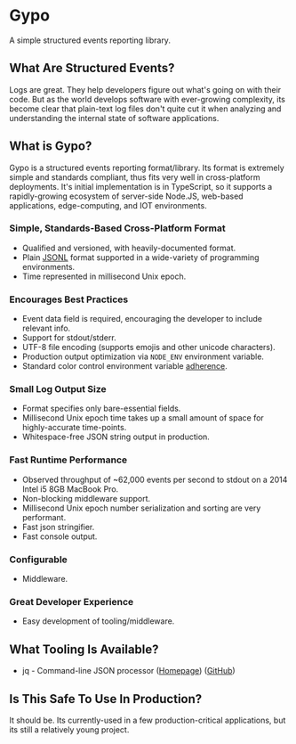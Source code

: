 # Gypo

A simple structured events reporting library.

## What Are Structured Events?

Logs are great. They help developers figure out what's going on with their code. But as the world develops software with ever-growing complexity, its become clear that plain-text log files don't quite cut it when analyzing and understanding the internal state of software applications.

## What is Gypo?

Gypo is a structured events reporting format/library. Its format is extremely simple and standards compliant, thus fits very well in cross-platform deployments. It's initial implementation is in TypeScript, so it supports a rapidly-growing ecosystem of server-side Node.JS, web-based applications, edge-computing, and IOT environments.

### Simple, Standards-Based Cross-Platform Format

* Qualified and versioned, with heavily-documented format.
* Plain [JSONL](http://jsonlines.org/) format supported in a wide-variety of programming environments.
* Time represented in millisecond Unix epoch.

### Encourages Best Practices

* Event data field is required, encouraging the developer to include relevant info.
* Support for stdout/stderr.
* UTF-8 file encoding (supports emojis and other unicode characters).
* Production output optimization via `NODE_ENV` environment variable.
* Standard color control environment variable [adherence](https://github.com/chalk/supports-color).

### Small Log Output Size

* Format specifies only bare-essential fields.
* Millisecond Unix epoch time takes up a small amount of space for highly-accurate time-points.
* Whitespace-free JSON string output in production.

### Fast Runtime Performance

* Observed throughput of ~62,000 events per second to stdout on a 2014 Intel i5 8GB MacBook Pro.
* Non-blocking middleware support.
* Millisecond Unix epoch number serialization and sorting are very performant.
* Fast json stringifier.
* Fast console output.

### Configurable

* Middleware.

### Great Developer Experience

* Easy development of tooling/middleware.

## What Tooling Is Available?

* jq - Command-line JSON processor ([Homepage](https://stedolan.github.io/jq/)) ([GitHub](https://github.com/stedolan/jq))

## Is This Safe To Use In Production?

It should be. Its currently-used in a few production-critical applications, but its still a relatively young project.
